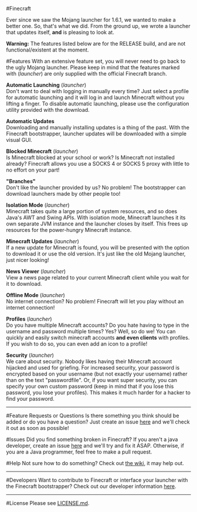 #Finecraft

Ever since we saw the Mojang launcher for 1.6.1, we wanted to make a better one. So, that's what we did. From the ground up, we wrote a launcher that updates itself, **and** is pleasing to look at.

**Warning:** The features listed below are for the RELEASE build, and are not functional/existent at the moment.

#Features
With an extensive feature set, you will never need to go back to the ugly Mojang launcher. Please keep in mind that the features marked with (*launcher*) are only supplied with the official Finecraft branch.

**Automatic Launching** (*launcher*)
<br />
Don't want to deal with logging in manually every time? Just select a profile for automatic launching and it will log in and launch Minecraft without you lifting a finger. To disable automatic launching, please use the configuration utility provided with the download.

**Automatic Updates**
<br />
Downloading and manually installing updates is a thing of the past. With the Finecraft bootstrapper, launcher updates will be downloaded with a simple visual GUI.

**Blocked Minecraft** (*launcher*)
<br />
Is Minecraft blocked at your school or work? Is Minecraft not installed already? Finecraft allows you use a SOCKS 4 or SOCKS 5 proxy with little to no effort on your part!

**"Branches"**
<br />
Don't like the launcher provided by us? No problem! The bootstrapper can download launchers made by other people too!

**Isolation Mode** (*launcher*)
<br />
Minecraft takes quite a large portion of system resources, and so does Java's AWT and Swing APIs. With isolation mode, Minecraft launches it its own separate JVM instance and the launcher closes by itself. This frees up resources for the power-hungry Minecraft instance.

**Minecraft Updates** (*launcher*)
<br />
If a new update for Minecraft is found, you will be presented with the option to download it or use the old version. It's just like the old Mojang launcher, just nicer looking!

**News Viewer** (*launcher*)
<br />
View a news page related to your current Minecraft client while you wait for it to download.

**Offline Mode** (*launcher*)
<br />
No internet connection? No problem! Finecraft will let you play without an internet connection!

**Profiles** (*launcher*)
<br />
Do you have multiple Minecraft accounts? Do you hate having to type in the username and password multiple times? Yes? Well, so do we! You can quickly and easily switch minecraft accounts **and even clients** with profiles. If you wish to do so, you can even add an icon to a profile!

**Security** (*launcher*)
<br />
We care about security. Nobody likes having their Minecraft account hijacked and used for griefing. For increased security, your password is encrypted based on your username (but not exactly your username) rather than on the text "passwordfile". Or, if you want super security, you can specify your own custom password (keep in mind that if you lose this password, you lose your profiles). This makes it much harder for a hacker to find your password.

---
#Feature Requests or Questions
Is there something you think should be added or do you have a question? Just create an issue [here](https://github.com/TheBinaryFox/Finecraft/issues) and we'll check it out as soon as possible!

#Issues
Did you find something broken in Finecraft? If you aren't a java developer, create an issue [here](https://github.com/TheBinaryFox/Finecraft/issues) and we'll try and fix it ASAP. Otherwise, if you are a Java programmer, feel free to make a pull request.

#Help
Not sure how to do something? Check out [the wiki](https://github.com/TheBinaryFox/Finecraft/wiki/), it may help out.

---
#Developers
Want to contribute to Finecraft or interface your launcher with the Finecraft bootstrapper? Check out our developer information [here](https://github.com/TheBinaryFox/Finecraft/wiki/Developer:-Home).

---
#License
Please see [LICENSE.md](https://github.com/TheBinaryFox/Finecraft/blob/master/LICENSE.md).